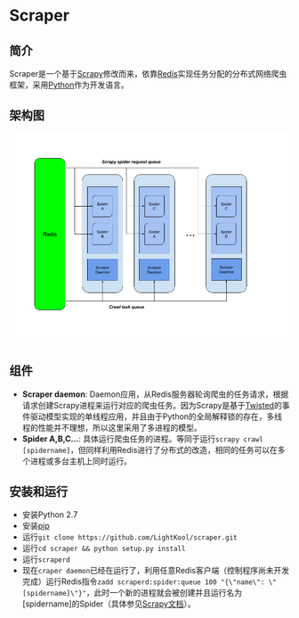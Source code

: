 Scraper
===

简介
---

Scraper是一个基于[Scrapy](http://scrapy.org/)修改而来，依靠[Redis](http://redis.io/)实现任务分配的分布式网络爬虫框架，采用[Python](https://www.python.org/)作为开发语言。

架构图
---

![架构图](asset/architecture.png)

组件
---

+ **Scraper daemon**: Daemon应用，从Redis服务器轮询爬虫的任务请求，根据请求创建Scrapy进程来运行对应的爬虫任务。因为Scrapy是基于[Twisted](https://twistedmatrix.com/trac/)的事件驱动模型实现的单线程应用，并且由于Python的全局解释锁的存在，多线程的性能并不理想，所以这里采用了多进程的模型。
+ **Spider A,B,C...**: 具体运行爬虫任务的进程。等同于运行`scrapy crawl [spidername]`，但同样利用Redis进行了分布式的改造，相同的任务可以在多个进程或多台主机上同时运行。

安装和运行
---

+ 安装Python 2.7
+ 安装[pip](https://pypi.python.org/pypi/pip)
+ 运行`git clone https://github.com/LightKool/scraper.git`
+ 运行`cd scraper && python setup.py install`
+ 运行`scraperd`
+ 现在`craper daemon`已经在运行了，利用任意Redis客户端（控制程序尚未开发完成）运行Redis指令`zadd scraperd:spider:queue 100 "{\"name\": \"[spidername]\"}"`，此时一个新的进程就会被创建并且运行名为[spidername]的Spider（具体参见[Scrapy文档](http://doc.scrapy.org/en/latest/topics/spiders.html)）。